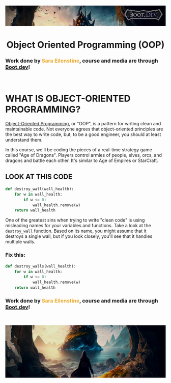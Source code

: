 ![alt text](img/image-3.png)

# <div align="center">Object Oriented Programming (OOP)</div>

### Work done by <span style="color:#ECAD35">Sara Eilenstine</span>, course and media are through <a href="https://www.boot.dev/">Boot.dev</a>!

<br>

# WHAT IS OBJECT-ORIENTED PROGRAMMING?

<a href="https://en.wikipedia.org/wiki/Object-oriented_programming">Object-Oriented Programming</a>, or "OOP", is a pattern for writing clean and maintainable code. Not everyone agrees that object-oriented principles are the best way to write code, but, to be a good engineer, you should at least understand them.

In this course, we'll be coding the pieces of a real-time strategy game called "Age of Dragons". Players control armies of people, elves, orcs, and dragons and battle each other. It's similar to Age of Empires or StarCraft.

## LOOK AT THIS CODE

```python
def destroy_wall(wall_health):
    for w in wall_health:
        if w <= 0:
            wall_health.remove(w)
    return wall_health
```

One of the greatest sins when trying to write "clean code" is using misleading names for your variables and functions. Take a look at the `destroy_wall` function. Based on its name, you might assume that it destroys a single wall, but if you look closely, you'll see that it handles multiple walls.

### Fix this:

```python
def destroy_walls(wall_health):
    for w in wall_health:
        if w <= 0:
            wall_health.remove(w)
    return wall_health
```

### Work done by <span style="color:#ECAD35">Sara Eilenstine</span>, course and media are through <a href="https://www.boot.dev/">Boot.dev</a>!

<br>

![alt text](img/image-4.png)
